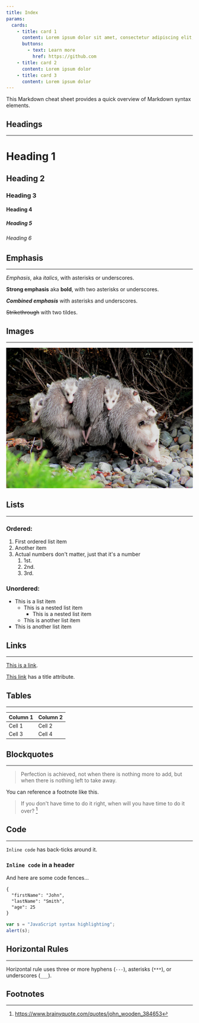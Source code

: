 ```yaml
---
title: Index
params:
  cards:
    - title: card 1
      content: Lorem ipsum dolor sit amet, consectetur adipiscing elit, sed do eiusmod tempor incididunt ut labore et dolore magna aliqua.
      buttons:
        - text: Learn more
          href: https://github.com
    - title: card 2
      content: Lorem ipsum dolor
    - title: card 3
      content: Lorem ipsum dolor
---
```


This Markdown cheat sheet provides a quick overview of Markdown syntax elements.

## Headings

---

# Heading 1

## Heading 2

### Heading 3

#### Heading 4

##### Heading 5

###### Heading 6

## Emphasis

---

_Emphasis_, aka _italics_, with asterisks or underscores.

**Strong emphasis** aka **bold**, with two asterisks or underscores.

**_Combined emphasis_** with asterisks and underscores.

~~Strikethrough~~ with two tildes.

## Images

---

![Virginia opossum](image.jpg "Virginia opossum, Didelphis virginiana (mother with nine young)")

## Lists

---

### Ordered:

1. First ordered list item
2. Another item
3. Actual numbers don't matter, just that it's a number
   1. 1st.
   1. 2nd.
   1. 3rd.

### Unordered:

- This is a list item
  - This is a nested list item
    - This is a nested list item
  - This is another list item
- This is another list item

## Links

---

[This is a link](https://www.example.com).

[This link](https://www.example.com "Link Title") has a title attribute.

## Tables

---

| Column 1 | Column 2 |
| -------- | -------- |
| Cell 1   | Cell 2   |
| Cell 3   | Cell 4   |

## Blockquotes

---

> Perfection is achieved, not when there is nothing more to add, but when there
> is nothing left to take away.

You can reference a footnote like this.

> If you don't have time to do it right, when will you have time to do it
> over? [^1]

[^1]: https://www.brainyquote.com/quotes/john_wooden_384653

## Code

---

`Inline code` has back-ticks around it.

### `Inline code` in a header

And here are some code fences...

```
{
  "firstName": "John",
  "lastName": "Smith",
  "age": 25
}
```

```javascript
var s = "JavaScript syntax highlighting";
alert(s);
```

## Horizontal Rules

---

Horizontal rule uses three or more hyphens (`---`), asterisks (`***`), or
underscores (`___`).

## Footnotes
